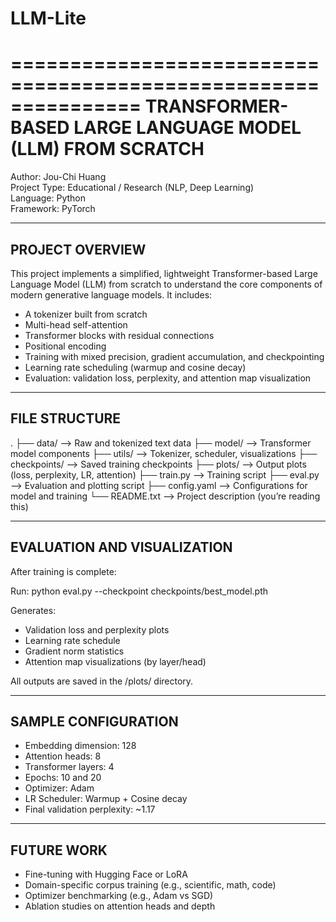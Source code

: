 # LLM-Lite
===============================================================
TRANSFORMER-BASED LARGE LANGUAGE MODEL (LLM) FROM SCRATCH
===============================================================

Author: Jou-Chi Huang  
Project Type: Educational / Research (NLP, Deep Learning)  
Language: Python  
Framework: PyTorch  

---------------------------------------------------------------
PROJECT OVERVIEW
---------------------------------------------------------------

This project implements a simplified, lightweight Transformer-based 
Large Language Model (LLM) from scratch to understand the core components 
of modern generative language models. It includes:

- A tokenizer built from scratch
- Multi-head self-attention
- Transformer blocks with residual connections
- Positional encoding
- Training with mixed precision, gradient accumulation, and checkpointing
- Learning rate scheduling (warmup and cosine decay)
- Evaluation: validation loss, perplexity, and attention map visualization

---------------------------------------------------------------
FILE STRUCTURE
---------------------------------------------------------------

.
├── data/                  --> Raw and tokenized text data
├── model/                 --> Transformer model components
├── utils/                 --> Tokenizer, scheduler, visualizations
├── checkpoints/           --> Saved training checkpoints
├── plots/                 --> Output plots (loss, perplexity, LR, attention)
├── train.py               --> Training script
├── eval.py                --> Evaluation and plotting script
├── config.yaml            --> Configurations for model and training
└── README.txt             --> Project description (you’re reading this)

---------------------------------------------------------------
EVALUATION AND VISUALIZATION
---------------------------------------------------------------

After training is complete:

Run:
   python eval.py --checkpoint checkpoints/best_model.pth

Generates:
- Validation loss and perplexity plots
- Learning rate schedule
- Gradient norm statistics
- Attention map visualizations (by layer/head)

All outputs are saved in the /plots/ directory.

---------------------------------------------------------------
SAMPLE CONFIGURATION
---------------------------------------------------------------

- Embedding dimension: 128
- Attention heads: 8
- Transformer layers: 4
- Epochs: 10 and 20
- Optimizer: Adam
- LR Scheduler: Warmup + Cosine decay
- Final validation perplexity: ~1.17

---------------------------------------------------------------
FUTURE WORK
---------------------------------------------------------------

- Fine-tuning with Hugging Face or LoRA
- Domain-specific corpus training (e.g., scientific, math, code)
- Optimizer benchmarking (e.g., Adam vs SGD)
- Ablation studies on attention heads and depth
